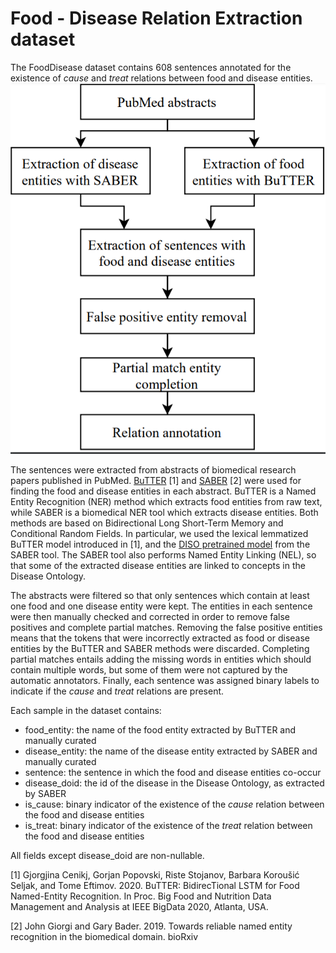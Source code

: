 # Food - Disease Relation Extraction dataset
The FoodDisease dataset contains 608 sentences annotated for the existence of _cause_ and _treat_ relations between food and disease entities. 
![Dataset creation pipeline](https://github.com/gjorgjinac/food-disease-dataset/blob/main/creation_pipeline.PNG?raw=true "Creation pipeline")

The sentences were extracted from abstracts of biomedical research papers published in PubMed.
[BuTTER](https://github.com/gjorgjinac/butter) [1] and [SABER](https://baderlab.github.io/saber/) [2] were used for finding the food and disease entities in each abstract. BuTTER is a Named Entity Recognition (NER) method which extracts food entities from raw text, while SABER is a biomedical NER tool which extracts disease entities. Both methods are based on Bidirectional Long Short-Term Memory and Conditional Random Fields. In particular, we used the lexical lemmatized BuTTER model introduced in [1], and the [DISO pretrained model](https://baderlab.github.io/saber/resources/) from the SABER tool.
The SABER tool also performs Named Entity Linking (NEL), so that some of the extracted disease entities are linked to concepts in the Disease Ontology.

The abstracts were filtered so that only sentences which contain at least one food and one disease entity were kept. The entities in each sentence were then manually checked and corrected in order to remove false positives and complete partial matches. Removing the false positive entities means that the tokens that were incorrectly extracted as food or disease entities by the BuTTER and SABER methods were discarded. Completing partial matches entails adding the missing words in entities which should contain multiple words, but some of them were not captured by the automatic annotators. 
Finally, each sentence was assigned binary labels to indicate if the _cause_ and _treat_ relations are present.

Each sample in the dataset contains:
* food_entity: the name of the food entity extracted by BuTTER and manually curated
* disease_entity: the name of the disease entity extracted by SABER and manually curated
* sentence: the sentence in which the food and disease entities co-occur
* disease_doid: the id of the disease in the Disease Ontology, as extracted by SABER
* is_cause: binary indicator of the existence of the _cause_ relation between the food and disease entities
* is_treat: binary indicator of the existence of the _treat_ relation between the food and disease entities

All fields except disease_doid are non-nullable.


[1] Gjorgjina Cenikj, Gorjan Popovski, Riste Stojanov, Barbara Koroušić Seljak, and Tome Eftimov. 2020. BuTTER: BidirecTional LSTM for Food Named-Entity Recognition. In Proc. Big Food and Nutrition Data Management and Analysis at IEEE BigData 2020, Atlanta, USA.

[2] John Giorgi and Gary Bader. 2019. Towards reliable named entity recognition in the biomedical domain. bioRxiv